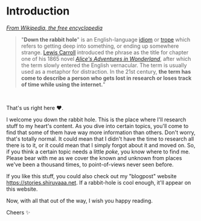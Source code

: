
# Introduction



_[From Wikipedia, the free encyclopedia](https://en.wikipedia.org/wiki/Down_the_rabbit_hole)_
> "**Down the rabbit hole**" is an English-language [idiom](https://en.wikipedia.org/wiki/Idiom "Idiom") or [trope](https://en.wikipedia.org/wiki/Trope_(literature) "Trope (literature)") which refers to getting deep into something, or ending up somewhere strange. [Lewis Carroll](https://en.wikipedia.org/wiki/Lewis_Carroll "Lewis Carroll") introduced the phrase as the title for chapter one of his 1865 novel _[Alice's Adventures in Wonderland](https://en.wikipedia.org/wiki/Alice%27s_Adventures_in_Wonderland "Alice's Adventures in Wonderland")_, after which the term slowly entered the English vernacular. The term is usually used as a metaphor for distraction. In the 21st century, **the term has come to describe a person who gets lost in research or loses track of time while using the internet.**"
<br>

That's us right here ❤️. 

I welcome you down the rabbit hole. This is the place where I'll research stuff to my heart's content. As you dive into certain topics, you'll come to find that some of them have way more information than others. Don't worry, that's totally normal. It could mean that I didn't have the time to research all there is to it, or it could mean that I simply forgot about it and moved on. 
So, if you think a certain topic needs a little *poke*, you know where to find me. 
Please bear with me as we cover the known and unknown from places we've been a thousand times, to point-of-views never seen before.

If you like this stuff, you could also check out my "blogpost" website https://stories.shiruvaaa.net. If a rabbit-hole is cool enough, it'll appear on this website. 

Now, with all that out of the way, I wish you happy reading.


Cheers ✨

